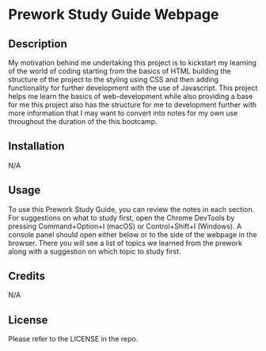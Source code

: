 # Prework Study Guide Webpage

## Description
My motivation behind me undertaking this project is to kickstart my learning of the world of coding starting from the basics of HTML building the structure of the project to the styling using CSS and then adding functionality for further development with the use of Javascript. This project helps me learn the basics of web-development while also providing a base for me this project also has the structure for me to development further with more information that I may want to convert into notes for my own use throughout the duration of the this bootcamp.

## Installation
N/A

## Usage

To use this Prework Study Guide, you can review the notes in each section. For suggestions on what to study first, open the Chrome DevTools by pressing Command+Option+I (macOS) or Control+Shift+I (Windows). A console panel should open either below or to the side of the webpage in the browser. There you will see a list of topics we learned from the prework along with a suggestion on which topic to study first.

## Credits
N/A

## License
Please refer to the LICENSE in the repo.